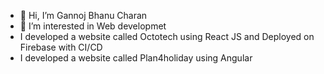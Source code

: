 - 👋 Hi, I’m Gannoj Bhanu Charan
- 👀 I’m interested in Web developmet
- I developed a website called Octotech using React JS and Deployed on Firebase with CI/CD
- I developed a website called Plan4holiday using Angular 
<!---
charan9848/charan9848 is a ✨ special ✨ repository because its `README.md` (this file) appears on your GitHub profile.
You can click the Preview link to take a look at your changes.
--->
